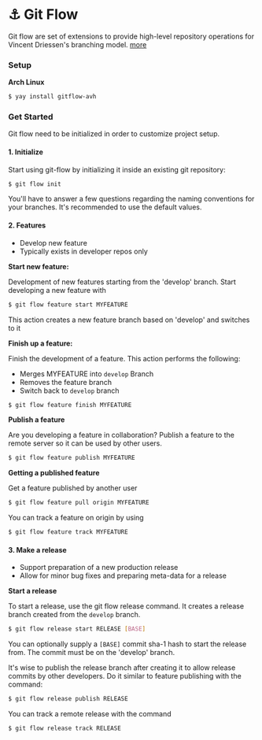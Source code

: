 # ⚓ Git Flow

Git flow are set of extensions to provide high-level repository operations for Vincent Driessen's branching model. [more](https://nvie.com/posts/a-successful-git-branching-model/)

### Setup

**Arch Linux**

```bash
$ yay install gitflow-avh
```

### Get Started

Git flow need to be initialized in order to customize project setup.

#### 1. Initialize

Start using git-flow by initializing it inside an existing git repository:

```bash
$ git flow init
```

You'll have to answer a few questions regarding the naming conventions for your branches. It's recommended to use the default values.

#### 2. Features

* Develop new feature
* Typically exists in developer repos only

**Start new feature:**

Development of new features starting from the 'develop' branch. Start developing a new feature with

```bash
$ git flow feature start MYFEATURE
```

This action creates a new feature branch based on 'develop' and switches to it

**Finish up a feature:**

Finish the development of a feature. This action performs the following:

* Merges MYFEATURE into `develop` Branch
* Removes the feature branch
* Switch back to `develop` branch

```bash
$ git flow feature finish MYFEATURE 
```

**Publish a feature**

Are you developing a feature in collaboration? Publish a feature to the remote server so it can be used by other users.

```bash
$ git flow feature publish MYFEATURE
```

**Getting a published feature**

Get a feature published by another user

```bash
$ git flow feature pull origin MYFEATURE
```

You can track a feature on origin by using

```bash
$ git flow feature track MYFEATURE
```

#### 3. Make a release

* Support preparation of a new production release
* Allow for minor bug fixes and preparing meta-data for a release

**Start a release**

To start a release, use the git flow release command. It creates a release branch created from the `develop` branch.

```bash
$ git flow release start RELEASE [BASE]
```

You can optionally supply a `[BASE]` commit sha-1 hash to start the release from. The commit must be on the 'develop' branch.

It's wise to publish the release branch after creating it to allow release commits by other developers. Do it similar to feature publishing with the command:

```bash
$ git flow release publish RELEASE
```

You can track a remote release with the command

```bash
$ git flow release track RELEASE
```
